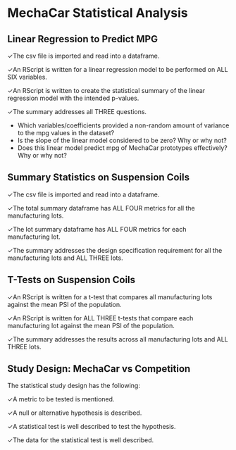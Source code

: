 # MechaCar Statistical Analysis



## Linear Regression to Predict MPG

✓The csv file is imported and read into a dataframe. 

✓An RScript is written for a linear regression model to be performed on ALL SIX variables. 

✓An RScript is written to create the statistical summary of the linear regression model with the intended p-values. 

✓The summary addresses all THREE questions.

- Which variables/coefficients provided a non-random amount of variance to the mpg values in the dataset?
- Is the slope of the linear model considered to be zero? Why or why not?
- Does this linear model predict mpg of MechaCar prototypes effectively? Why or why not?

## Summary Statistics on Suspension Coils

✓The csv file is imported and read into a dataframe. 

✓The total summary dataframe has ALL FOUR metrics for all the manufacturing lots. 

✓The lot summary dataframe has ALL FOUR metrics for each manufacturing lot. 

✓The summary addresses the design specification requirement for all the manufacturing lots and ALL THREE lots.

## T-Tests on Suspension Coils

✓An RScript is written for a t-test that compares all manufacturing lots against the mean PSI of the population. 

✓An RScript is written for ALL THREE t-tests that compare each manufacturing lot against the mean PSI of the population. 

✓The summary addresses the results across all manufacturing lots and ALL THREE lots.

## Study Design: MechaCar vs Competition

The statistical study design has the following: 

✓A metric to be tested is mentioned. 

✓A null or alternative hypothesis is described. 

✓A statistical test is well described to test the hypothesis. 

✓The data for the statistical test is well described.



